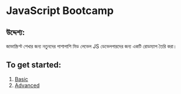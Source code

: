 # JavaScript Bootcamp

## উদ্দেশ্য:
জাভাস্ক্রিপ্ট শেখার জন্য নতুনদের পাশাপাশি মিড লেভেল JS ডেভেলপারদের জন্য একটি রোডম্যাপ তৈরি করা।

## To get started:
1. [Basic](basic)
2. [Advanced](advanced)
